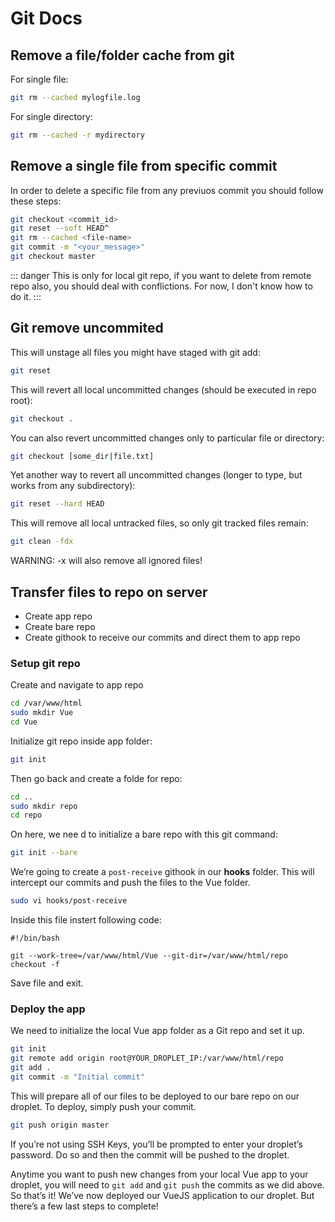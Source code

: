 # Git Docs

## Remove a file/folder cache from git 
For single file:
```bash
git rm --cached mylogfile.log
```
For single directory:
```bash
git rm --cached -r mydirectory
```

## Remove a single file from specific commit

In order to delete a specific file from any previuos commit you should follow these steps:

```bash
git checkout <commit_id>
git reset --soft HEAD^
git rm --cached <file-name>
git commit -m "<your_message>"
git checkout master
```

::: danger
This is only for local git repo, if you want to delete from remote repo also, you should
deal with conflictions. For now, I don't know how to do it.
:::

## Git remove uncommited

This will unstage all files you might have staged with git add:
```bash
git reset
```
This will revert all local uncommitted changes (should be executed in repo root):
```bash
git checkout .
```
You can also revert uncommitted changes only to particular file or directory:
```bash
git checkout [some_dir|file.txt]
```
Yet another way to revert all uncommitted changes (longer to type, but works from any subdirectory):
```bash
git reset --hard HEAD
```
This will remove all local untracked files, so only git tracked files remain:
```bash
git clean -fdx
```
WARNING: -x will also remove all ignored files!

## Transfer files to repo on server

* Create app repo
* Create bare repo
* Create githook to receive our commits and direct them to app repo

### Setup git repo

Create and navigate to app repo

```bash
cd /var/www/html
sudo mkdir Vue
cd Vue
```

Initialize git repo inside app folder:

```bash
git init
```

Then go back and create a folde for repo:

```bash
cd ..
sudo mkdir repo
cd repo
```

On here, we nee d to initialize a bare repo with this git command:

```bash
git init --bare
```

We’re going to create a `post-receive` githook in our **hooks** folder. This will intercept our commits and push the files to the Vue folder.

```bash
sudo vi hooks/post-receive
```

Inside this file instert following code:
```
#!/bin/bash

git --work-tree=/var/www/html/Vue --git-dir=/var/www/html/repo checkout -f
```

Save file and exit.

### Deploy the app

We need to initialize the local Vue app folder as a Git repo and set it up.

```bash
git init
git remote add origin root@YOUR_DROPLET_IP:/var/www/html/repo
git add .
git commit -m "Initial commit"
```

This will prepare all of our files to be deployed to our bare repo on our droplet. To deploy, simply push your commit.

```bash
git push origin master
```

If you’re not using SSH Keys, you’ll be prompted to enter your droplet’s password. Do so and then the commit will be pushed to the droplet.

Anytime you want to push new changes from your local Vue app to your droplet, you will need to `git add` and `git push` the commits as we did above. So that’s it! We’ve now deployed our VueJS application to our droplet. But there’s a few last steps to complete!